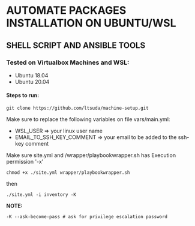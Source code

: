 # AUTOMATE PACKAGES INSTALLATION ON UBUNTU/WSL
## SHELL SCRIPT AND ANSIBLE TOOLS

### Tested on Virtualbox Machines and WSL:
- Ubuntu 18.04
- Ubuntu 20.04

#### Steps to run:

` git clone https://github.com/ltsuda/machine-setup.git `

Make sure to replace the following variables on file vars/main.yml:
- WSL_USER => your linux user name
- EMAIL_TO_SSH_KEY_COMMENT => your email to be added to the ssh-key comment

Make sure site.yml and /wrapper/playbookwrapper.sh has Execution permission '-x'

`chmod +x ./site.yml wrapper/playbookwrapper.sh`

then

` ./site.yml -i inventory -K `

**NOTE:**

` -K --ask-become-pass # ask for privilege escalation password `
